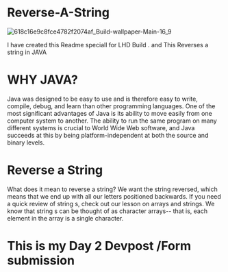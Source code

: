 # Reverse-A-String

![618c16e9c8fce4782f2074af_Build-wallpaper-Main-16_9](https://user-images.githubusercontent.com/59393136/148892350-2014aac7-5189-49f6-ae13-002a400cdd4b.png)

I have created this Readme speciall for LHD Build .
and This Reverses a string in JAVA
<h1> WHY JAVA?</h1>
Java was designed to be easy to use and is therefore easy to write, compile, debug, and learn than other programming languages.
One of the most significant advantages of Java is its ability to move easily from one computer system to another. The ability to run the same program on many different systems is crucial to World Wide Web software, and Java succeeds at this by being platform-independent at both the source and binary levels.
<br> 
<h1>Reverse a String </h1>
What does it mean to reverse a string?
We want the string reversed, which means that we end up with all our letters positioned backwards. If you need a quick review of string s, check out our lesson on arrays and strings. We know that string s can be thought of as character arrays-- that is, each element in the array is a single character.
<h1> This is my Day 2 Devpost /Form submission </h1>
